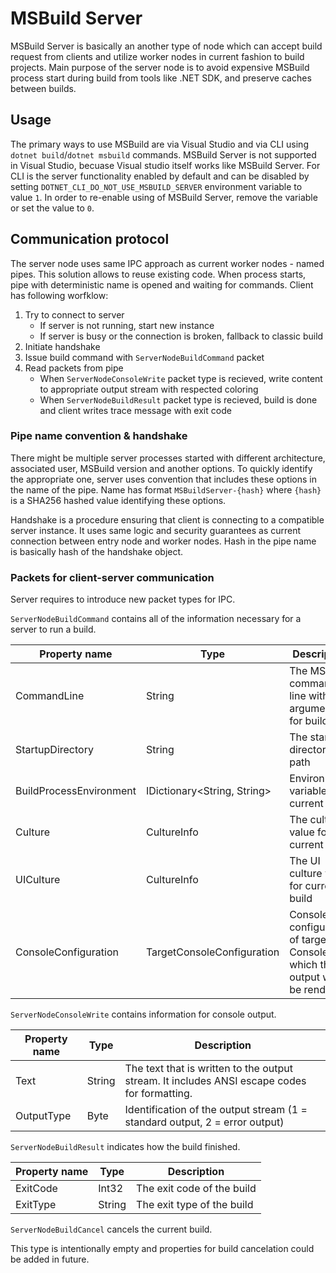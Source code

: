 # MSBuild Server

MSBuild Server is basically an another type of node which can accept build request from clients and utilize worker nodes in current fashion to build projects. Main purpose of the server node is to avoid expensive MSBuild process start during build from tools like .NET SDK,
and preserve caches between builds.

## Usage

The primary ways to use MSBuild are via Visual Studio and via CLI using `dotnet build`/`dotnet msbuild` commands. MSBuild Server is not supported in Visual Studio, becuase Visual studio itself
works like MSBuild Server. For CLI is the server functionality enabled by default and can be disabled by setting `DOTNET_CLI_DO_NOT_USE_MSBUILD_SERVER` environment variable to value `1`.
In order to re-enable using of MSBuild Server, remove the variable or set the value to `0`.

## Communication protocol

The server node uses same IPC approach as current worker nodes - named pipes. This solution allows to reuse existing code. When process starts, pipe with deterministic name is opened and waiting for commands. Client has following worfklow:

1. Try to connect to server
   - If server is not running, start new instance
   - If server is busy or the connection is broken, fallback to classic build 
2. Initiate handshake
2. Issue build command with `ServerNodeBuildCommand` packet
3. Read packets from pipe
   - When `ServerNodeConsoleWrite` packet type is recieved, write content to appropriate output stream with respected coloring
   - When `ServerNodeBuildResult` packet type is recieved, build is done and client writes trace message with exit code

### Pipe name convention & handshake

There might be multiple server processes started with different architecture, associated user, MSBuild version and another options. To quickly identify the appropriate one, server uses convention that includes these options in the name of the pipe. Name has format `MSBuildServer-{hash}` where `{hash}` is a SHA256 hashed value identifying these options.

Handshake is a procedure ensuring that client is connecting to a compatible server instance. It uses same logic and security guarantees as current connection between entry node and worker nodes. Hash in the pipe name is basically hash of the handshake object.

### Packets for client-server communication

Server requires to introduce new packet types for IPC.

`ServerNodeBuildCommand` contains all of the information necessary for a server to run a build.

| Property name            | Type                         | Description |
|---|---|---|
| CommandLine              | String                       | The MSBuild command line with arguments for build |
| StartupDirectory         | String                       | The startup directory path |
| BuildProcessEnvironment  | IDictionary<String, String>  | Environment variables for current build |
| Culture                  | CultureInfo                  | The culture value for current build |
| UICulture                | CultureInfo                  | The UI culture value for current build |
| ConsoleConfiguration     | TargetConsoleConfiguration   | Console configuration of target Console at which the output will be rendered |

`ServerNodeConsoleWrite` contains information for console output.

| Property name            | Type          | Description |
|---|---|---|
| Text                     | String        | The text that is written to the output stream. It includes ANSI escape codes for formatting. |
| OutputType               | Byte          | Identification of the output stream (1 = standard output, 2 = error output) |

`ServerNodeBuildResult` indicates how the build finished.

| Property name            | Type          | Description |
|---|---|---|
| ExitCode                 | Int32         | The exit code of the build |
| ExitType                 | String        | The exit type of the build |

`ServerNodeBuildCancel` cancels the current build.

This type is intentionally empty and properties for build cancelation could be added in future.
